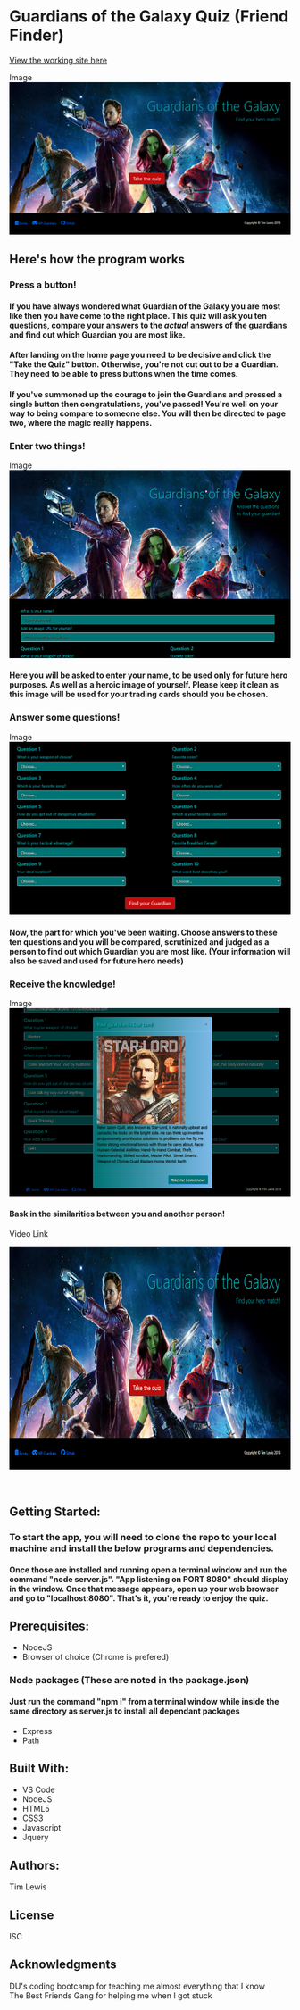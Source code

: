 # Guardians of the Galaxy Quiz (Friend Finder)
[View the working site here](https://enigmatic-depths-79110.herokuapp.com/ "Guardians Quiz")


Image
![alt text](./app/public/assets/images/guardians.png "Guardians of the Galaxy Quiz")

## Here's how the program works

### Press a button!
#### If you have always wondered what Guardian of the Galaxy you are most like then you have come to the right place.  This quiz will ask you ten questions, compare your answers to the *actual* answers of the guardians and find out which Guardian you are most like.   

#### After landing on the home page you need to be decisive and click the "Take the Quiz" button.  Otherwise, you're not cut out to be a Guardian.  They need to be able to press buttons when the time comes.

#### If you've summoned up the courage to join the Guardians and pressed a single button then congratulations, you've passed!  You're well on your way to being compare to someone else.  You will then be directed to page two, where the magic really happens.


### Enter two things!

Image
![alt text](./app/public/assets/images/newhero.png "Enter your info")

#### Here you will be asked to enter your name, to be used only for future hero purposes.  As well as a heroic image of yourself.  Please keep it clean as this image will be used for your trading cards should you be chosen.


### Answer some questions!

Image
![alt text](./app/public/assets/images/survey.png "Answer ten questions")

#### Now, the part for which you've been waiting. Choose answers to these ten questions and you will be compared, scrutinized and judged as a person to find out which Guardian you are most like. (Your information will also be saved and used for future hero needs)


### Receive the knowledge!

Image
![alt text](./app/public/assets/images/result.png "Get your survey results")

#### Bask in the similarities between you and another person!


Video Link

<a href="http://www.youtube.com/watch?feature=player_embedded&v=#########" target="_blank"><img src="./app/public/assets/images/guardians.png" alt="Guardians of the Galaxy Quiz" width="700" height="400"/></a>

<br>

## Getting Started: 
### To start the app, you will need to clone the repo to your local machine and install the below programs and dependencies.
#### Once those are installed and running open a terminal window and run the command "node server.js".  "App listening on PORT 8080" should display in the window.  Once that message appears, open up your web browser and go to "localhost:8080".  That's it, you're ready to enjoy the quiz.



## Prerequisites: 
* NodeJS
* Browser of choice (Chrome is prefered)


### Node packages (These are noted in the package.json)
#### Just run the command "npm i" from a terminal window while inside the same directory as server.js to install all dependant packages
* Express
* Path



## Built With: 
* VS Code
* NodeJS
* HTML5
* CSS3
* Javascript
* Jquery


## Authors: 
Tim Lewis


## License
ISC


## Acknowledgments
DU's coding bootcamp for teaching me almost everything that I know<br>
The Best Friends Gang for helping me when I got stuck
